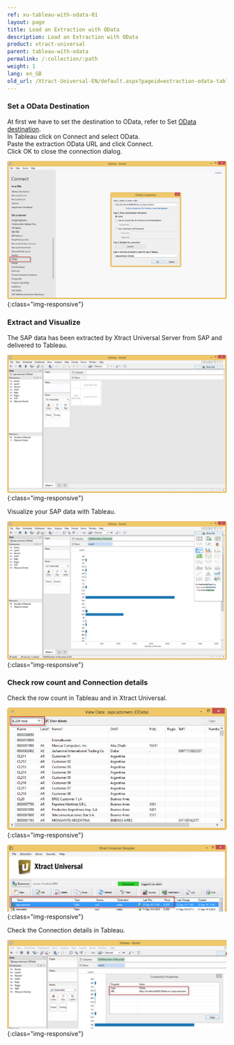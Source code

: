 ```yaml
---
ref: xu-tableau-with-odata-01
layout: page
title: Load an Extraction with OData
description: Load an Extraction with OData
product: xtract-universal
parent: tableau-with-odata
permalink: /:collection/:path
weight: 1
lang: en_GB
old_url: /Xtract-Universal-EN/default.aspx?pageid=extraction-odata-tableau
---
```

### Set a OData Destination
At first we have to set the destination to OData, refer to Set [OData destination](..odata/set-odata-destination).<br>
In Tableau click on Connect and select OData.<br>
Paste the extraction OData URL and click Connect.<br>
Click OK to close the connection dialog.

![Tableau-Connect-OData](/img/content/Tableau-Connect-OData.png){:class="img-responsive"}


### Extract and Visualize
The SAP data has been extracted by Xtract Universal Server from SAP and delivered to Tableau.

![Tableau-Data-Extracted](/img/content/Tableau-Data-Extracted.png){:class="img-responsive"}

Visualize your SAP data with Tableau.

![Tableau-Data-Chart](/img/content/Tableau-Data-Chart.png){:class="img-responsive"}

### Check row count and Connection details
Check the row count in Tableau and in Xtract Universal.

![Tableau-RowCount](/img/content/Tableau-RowCount.png){:class="img-responsive"}

![XU-OData-Extraction-Result](/img/content/XU-OData-Extraction-Result.png){:class="img-responsive"}

Check the Connection details in Tableau.

![Tableau-Connection-Property](/img/content/Tableau-Connection-Property.png){:class="img-responsive"}